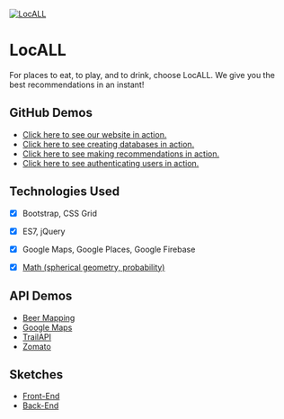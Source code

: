 <a href="https://ijlee2.github.io/LocALL/" target="_blank"><img src="assets/images/locall_splash.png?raw=true" alt="LocALL"></a>
# LocALL
For places to eat, to play, and to drink, choose LocALL. We give you the best recommendations in an instant!



## GitHub Demos
- [Click here to see our website in action.](https://ijlee2.github.io/LocALL/)
- [Click here to see creating databases in action.](https://ijlee2.github.io/LocALL/admin/create_databases_nofirebase.html)
- [Click here to see making recommendations in action.](https://ijlee2.github.io/LocALL/admin/display_recommendations.html)
- [Click here to see authenticating users in action.](https://ijlee2.github.io/LocALL/admin/authenticate_users.html)

## Technologies Used
- [x] Bootstrap, CSS Grid

- [x] ES7, jQuery

- [x] Google Maps, Google Places, Google Firebase

- [x] [Math (spherical geometry, probability)](https://crunchingnumbers.live/2017/09/15/metric-and-probability-based-recommendations/)

## API Demos
- [Beer Mapping](https://ijlee2.github.io/LocALL/api_demos/beer_mapping.html)
- [Google Maps](https://ijlee2.github.io/LocALL/api_demos/google_maps.html)
- [TrailAPI](https://ijlee2.github.io/LocALL/api_demos/trail_api.html)
- [Zomato](https://ijlee2.github.io/LocALL/api_demos/zomato.html)

## Sketches
- [Front-End](https://raw.githubusercontent.com/ijlee2/LocALL/master/sketches/front_end.jpg)
- [Back-End](https://raw.githubusercontent.com/ijlee2/LocALL/master/sketches/back_end.jpg)
